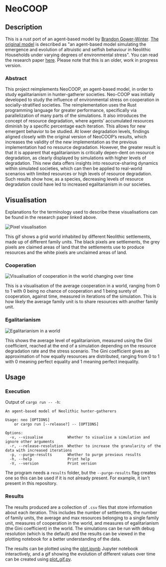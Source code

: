 # NeoCOOP

## Description

This is a rust port of an agent-based model by [Brandon Gower-Winter](https://github.com/BrandonGower-Winter). [The original model](https://github.com/BrandonGower-Winter/NeoCOOP) is described as "an agent-based model simulating the emergence and evolution of altruistic and selfish behaviour in Neolithic Households under varying degrees of environmental stress". You can read the research paper [here](paper.pdf). Please note that this is an older, work in progress version.

### Abstract

This project reimplements NeoCOOP, an agent-based model, in order to study egalitarianism in hunter-gatherer societies. Neo-COOP was initially developed to study the influence of environmental stress on cooperation in socially-stratified societies. The reimplementation uses the Rust programming language for greater performance, specifically via parallelization of many parts of the simulations. It also introduces the concept of resource degradation, where agents’ accumulated resources diminish by a specific percentage each iteration. This allows for new emergent behavior to be studied. At lower degradation levels, findings aligned closely with the original version of NeoCOOP’s results, which increases the validity of the new implementation as the previous implementation had no resource degradation. However, the greater result is that it is apparent that egalitarianism is critically depen-dent on resource degradation, as clearly displayed by simulations with higher levels of degradation. This new data offers insights into resource-sharing dynamics within simulated societies, which can then be applied to real-world scenarios with limited resources or high levels of resource degradation. Such results show how, as a species, decreasing levels of resource degradation could have led to increased egalitarianism in our societies.

## Visualisation

Explanations for the terminology used to describe these visualisations can be found in the research paper linked above.

![Pixel visualisation](visual.gif)

This gif shows a grid world inhabited by different Neolithic settlements, made up of different family units. The black pixels are settlements, the grey pixels are claimed areas of land that the settlements use to produce resources and the white pixels are unclaimed areas of land.

### Cooperation

![Visualisation of cooperation in the world changing over time](cooperation.gif)

This is a visualisation of the average cooperation in a world, ranging from 0 to 1 with 0 being no chance of cooperation and 1 being surety of cooperation, against time, measured in iterations of the simulation. This is how likely the average family unit is to share resources with another family unit.

### Egalitarianism

![Egalitarianism in a world](plots/egalitarianism/D_egal.png)

This shows the average level of egalitarianism, measured using the Gini coefficient, reached at the end of a simulation depending on the resource degradation rate and the stress scenario. The Gini coefficient gives an approximation of how equally resources are distributed, ranging from 0 to 1 with 0 meaning perfect equality and 1 meaning perfect inequality.

## Usage

### Execution

Output of `cargo run -- -h`:
```
An agent-based model of Neolithic hunter-gatherers

Usage: neo [OPTIONS]
    or cargo run [--release?] -- [OPTIONS]

Options:
  -v, --visualise           Whether to visualise a simulation and ignore other arguments
  -r, --release-resolution  Whether to increase the granularity of the data with increased iterations
  -p, --purge-results       Whether to purge previous results
  -h, --help                Print help
  -V, --version             Print version
```

The program needs a `results` folder, but the `--purge-results` flag creates one so this can be used if it is not already present. For example, it isn't present in this repository.

### Results

The results produced are a collection of `.csv` files that store information about each iteration. This includes the number of settlements, the number of family units, the average and max resources belonging to a single family unit, measures of cooperation in the world, and measures of egalitarianism (the Gini coefficient) in the world. The simulations can be run with debug resolution (which is the default) and the results can be viewed in the plotting notebook for a better understanding of the data.

The results can be plotted using the [plot.ipynb](plot.ipynb) Jupyter notebook interactively, and a gif showing the evolution of different values over time can be created using [plot_gif.py](plot_gif.py).
